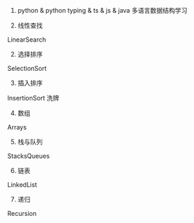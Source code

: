 1. python & python typing & ts & js & java 多语言数据结构学习

1. 线性查找

LinearSearch

2. 选择排序

SelectionSort

3. 插入排序

InsertionSort 洗牌

4. 数组

Arrays

5. 栈与队列

StacksQueues

6. 链表

LinkedList

7. 递归

Recursion






